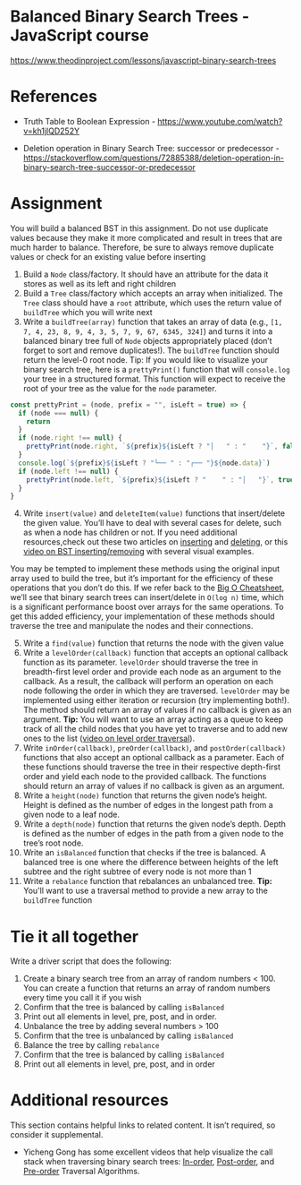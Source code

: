 # Balanced Binary Search Trees - JavaScript course

https://www.theodinproject.com/lessons/javascript-binary-search-trees

# References

- Truth Table to Boolean Expression - https://www.youtube.com/watch?v=kh1jlQD252Y

- Deletion operation in Binary Search Tree: successor or predecessor - https://stackoverflow.com/questions/72885388/deletion-operation-in-binary-search-tree-successor-or-predecessor

# Assignment

You will build a balanced BST in this assignment. Do not use duplicate values because they make it more complicated and result in trees that are much harder to balance.
Therefore, be sure to always remove duplicate values or check for an existing value before inserting

1. Build a `Node` class/factory. It should have an attribute for the data it stores as well as its left and right children
2. Build a `Tree` class/factory which accepts an array when initialized. The `Tree` class should have a `root` attribute, which uses the return value of `buildTree` which you will write next
3. Write a `buildTree(array)` function that takes an array of data (e.g., `[1, 7, 4, 23, 8, 9, 4, 3, 5, 7, 9, 67, 6345, 324]`) and turns it into a balanced binary tree full of `Node` objects appropriately placed (don’t forget to sort and remove duplicates!). The `buildTree` function should return the level-0 root node.
   Tip: If you would like to visualize your binary search tree, here is a `prettyPrint()` function that will `console.log` your tree in a structured format. This function will expect to receive the root of your tree as the value for the `node` parameter.

```javascript
const prettyPrint = (node, prefix = "", isLeft = true) => {
  if (node === null) {
    return
  }
  if (node.right !== null) {
    prettyPrint(node.right, `${prefix}${isLeft ? "│   " : "    "}`, false)
  }
  console.log(`${prefix}${isLeft ? "└── " : "┌── "}${node.data}`)
  if (node.left !== null) {
    prettyPrint(node.left, `${prefix}${isLeft ? "    " : "│   "}`, true)
  }
}
```

4. Write `insert(value)` and `deleteItem(value)` functions that insert/delete the given value. You’ll have to deal with several cases for delete, such as when a node has children or not. If you need additional resources,check out these two articles on [inserting](https://www.geeksforgeeks.org/insertion-in-binary-search-tree/?ref=lbp) and [deleting](https://www.geeksforgeeks.org/binary-search-tree-set-2-delete/?ref=lbp), or this [video on BST inserting/removing](https://youtu.be/wcIRPqTR3Kc) with several visual examples.

You may be tempted to implement these methods using the original input array used to build the tree, but it’s important for the efficiency of these operations that you don’t do this. If we refer back to the [Big O Cheatsheet](https://www.bigocheatsheet.com/), we’ll see that binary search trees can insert/delete in `O(log n)` time, which is a significant performance boost over arrays for the same operations. To get this added efficiency, your implementation of these methods should traverse the tree and manipulate the nodes and their connections.

5. Write a `find(value)` function that returns the node with the given value
6. Write a `levelOrder(callback)` function that accepts an optional callback function as its parameter. `levelOrder` should traverse the tree in breadth-first level order and provide each node as an argument to the callback. As a result, the callback will perform an operation on each node following the order in which they are traversed. `levelOrder` may be implemented using either iteration or recursion (try implementing both!). The method should return an array of values if no callback is given as an argument. **Tip:** You will want to use an array acting as a queue to keep track of all the child nodes that you have yet to traverse and to add new ones to the list ([video on level order traversal](https://www.youtube.com/watch?v=86g8jAQug04)).
7. Write `inOrder(callback)`, `preOrder(callback)`, and `postOrder(callback)` functions that also accept an optional callback as a parameter. Each of these functions should traverse the tree in their respective depth-first order and yield each node to the provided callback. The functions should return an array of values if no callback is given as an argument.
8. Write a `height(node)` function that returns the given node’s height. Height is defined as the number of edges in the longest path from a given node to a leaf node.
9. Write a `depth(node)` function that returns the given node’s depth. Depth is defined as the number of edges in the path from a given node to the tree’s root node.
10. Write an `isBalanced` function that checks if the tree is balanced. A balanced tree is one where the difference between heights of the left subtree and the right subtree of every node is not more than 1
11. Write a `rebalance` function that rebalances an unbalanced tree. **Tip:** You'll want to use a traversal method to provide a new array to the `buildTree` function

# Tie it all together

Write a driver script that does the following:

1. Create a binary search tree from an array of random numbers < 100. You can create a function that returns an array of random numbers every time you call it if you wish
2. Confirm that the tree is balanced by calling `isBalanced`
3. Print out all elements in level, pre, post, and in order.
4. Unbalance the tree by adding several numbers > 100
5. Confirm that the tree is unbalanced by calling `isBalanced`
6. Balance the tree by calling `rebalance`
7. Confirm that the tree is balanced by calling `isBalanced`
8. Print out all elements in level, pre, post, and in order

# Additional resources

This section contains helpful links to related content. It isn’t required, so consider it supplemental.

- Yicheng Gong has some excellent videos that help visualize the call stack when traversing binary search trees: [In-order](https://www.youtube.com/watch?v=4_UDUj1j1KQ&t=1s), [Post-order](https://www.youtube.com/watch?v=4Xo-GtBiQN0), and [Pre-order](https://www.youtube.com/watch?v=8xue-ZBlTKQ&ab_channel=ygongcode) Traversal Algorithms.
